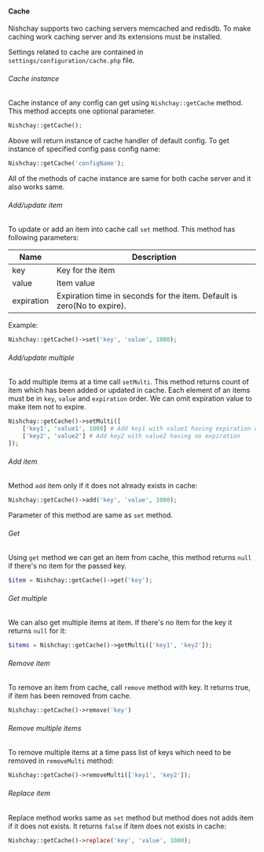 #### Cache

Nishchay supports two caching servers memcached and redisdb. To make caching work caching server and its extensions must be installed.

Settings related to cache are contained in `settings/configuration/cache.php` file. 

###### Cache instance

Cache instance of any config can get using `Nishchay::getCache` method. This method accepts one optional parameter.

```php
Nishchay::getCache();
```

Above will return instance of cache handler of default config. To get instance of specified config pass config name:

```php
Nishchay::getCache('configName');
```

All of the methods of cache instance are same for both cache server and it also works same.

###### Add/update item

To update or add an item into cache call `set` method. This method has following parameters:

| Name | Description |
|-----|-----|
| key | Key for the item |
| value | Item value |
| expiration | Expiration time in seconds for the item. Default is zero(No to expire). |

Example:
```php
Nishchay::getCache()->set('key', 'value', 1000);
```

###### Add/update multiple

To add multiple items at a time call `setMulti`. This method returns count of item which has been added or updated in cache. Each element of an items must be in `key`, `value` and `expiration` order. We can omit expiration value to make item not to expire.

```php
Nishchay::getCache()->setMulti([
    ['key1', 'value1', 1000] # Add key1 with value1 having expiration of 1000 seconds
    ['key2', 'value2'] # Add key2 with value2 having no expiration
]);
```

###### Add item

Method `add` item only if it does not already exists in cache:

```php
Nishchay::getCache()->add('key', 'value', 1000);
```

Parameter of this method are same as `set` method.

###### Get 

Using `get` method we can get an item from cache, this method returns `null` if there's no item for the passed key.

```php
$item = Nishchay::getCache()->get('key');
```

###### Get multiple

We can also get multiple items at item. If there's no item for the key it returns `null` for it:

```php
$items = Nishchay::getCache()->getMulti(['key1', 'key2']);
```


###### Remove item

To remove an item from cache, call `remove` method with key. It returns true, if item has been removed from cache.

```php
Nishchay::getCache()->remove('key')
```


###### Remove multiple items

To remove multiple items at a time pass list of keys which need to be removed in `removeMulti` method:

```php
Nishchay::getCache()->removeMulti(['key1', 'key2']);
```


###### Replace item

Replace method works same as `set` method but method does not adds item if it does not exists. It returns `false` if item does not exists in cache:

```php
Nishchay::getCache()->replace('key', 'value', 1000);
```